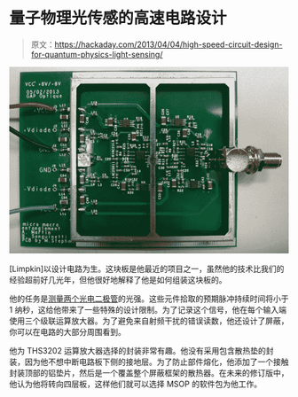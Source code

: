 # 量子物理光传感的高速电路设计

> 原文：<https://hackaday.com/2013/04/04/high-speed-circuit-design-for-quantum-physics-light-sensing/>

![high-speed-sensor-sampling](img/c82224a0087713211907a44fd08d9c22.png)

[Limpkin]以设计电路为生。这块板是他最近的项目之一，虽然他的技术比我们的经验超前好几光年，但他很好地解释了他是如何组装这块板的。

他的任务是[测量两个光电二极管](http://www.limpkin.fr/index.php?post/2013/03/01/Amplifying-nanosecond-pulses-for-quantum-physics-experiments)的光强。这些元件拾取的预期脉冲持续时间将小于 1 纳秒，这给他带来了一些特殊的设计限制。为了记录这个信号，他在每个输入端使用三个级联运算放大器。为了避免来自射频干扰的错误读数，他还设计了屏蔽，你可以在电路的大部分周围看到。

他为 THS3202 运算放大器选择的封装非常有趣。他没有采用包含散热垫的封装，因为他不想中断电路板下侧的接地层。为了防止部件熔化，他添加了一个接触封装顶部的铝垫片，然后是一个覆盖整个屏蔽框架的散热器。在未来的修订版中，他认为他将转向四层板，这样他们就可以选择 MSOP 的软件包为他工作。